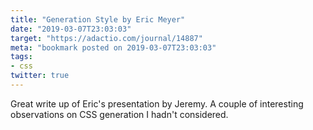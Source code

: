 ```yaml
---
title: "Generation Style by Eric Meyer"
date: "2019-03-07T23:03:03"
target: "https://adactio.com/journal/14887"
meta: "bookmark posted on 2019-03-07T23:03:03"
tags:
- css
twitter: true
---
```

Great write up of Eric's presentation by Jeremy.
A couple of interesting observations on CSS generation I hadn't considered.
